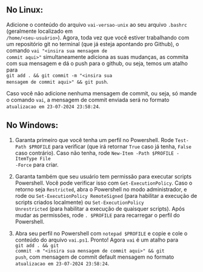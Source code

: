 ## No Linux:

Adicione o conteúdo do arquivo <code>vai-versao-unix</code> ao seu arquivo <code>.bashrc</code> (geralmente localizado em <br><code>/home/&lt;seu-usuário&gt;</code>). Agora, toda vez que você estiver trabalhando com um repositório git no terminal (que já esteja apontando pro Github), o comando <code>vai "&lt;insira sua mensagem de commit aqui&gt;"</code> simultaneamente adiciona as suas mudanças, as commita com sua mensagem e dá o push para o github, ou seja, temos um atalho para <br><code>git add . && git commit -m "&lt;insira sua mensagem de commit aqui&gt;" && git push</code>. 

Caso você não adicione nenhuma mensagem de commit, ou seja, só mande o comando <code>vai</code>, a mensagem de commit enviada será no formato <code>atualizacao em 23-07-2024 23:58:24</code>.

## No Windows:

1. Garanta primeiro que você tenha um perfil no Powershell. Rode <code>Test-Path $PROFILE</code> para verificar (que irá retornar <code>True</code> caso já tenha, <code>False</code> caso contrário). Caso não tenha,
   rode <code>New-Item -Path $PROFILE -ItemType File -Force</code> para criar.

2. Garanta também que seu usuário tem permissão para executar scripts Powershell. Você pode verificar isso com <code>Get-ExecutionPolicy</code>. Caso o retorno seja <code>Restricted</code>, abra o Powershell no modo administrador, e rode ou <code>Set-ExecutionPolicy RemoteSigned</code> (para habilitar a execução de scripts criados localmente) ou <code>Set-ExecutionPolicy Unrestricted</code> (para habilitar a execução de quaisquer scripts). Após mudar as permissões, rode <code>. $PROFILE</code> para recarregar o perfil do Powershell. 

3. Abra seu perfil no Powershell com <code>notepad $PROFILE</code> e copie e cole o conteúdo do arquivo <code>vai.ps1</code>. Pronto! Agora <code>vai</code> é um atalho para <br><code>git add . && git commit -m "&lt;insira sua mensagem de commit aqui&gt;" && git push</code>, com mensagem de commit default  mensagem no formato <code>atualizacao em 23-07-2024 23:58:24</code>.

